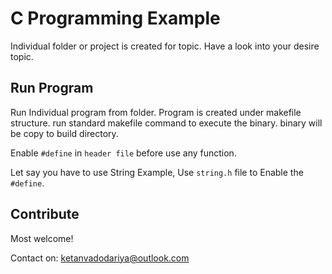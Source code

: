 # C Programming Example
Individual folder or project is created for topic. Have a look into your desire topic.

## Run Program
Run Individual program from folder. Program is created under makefile structure. run standard makefile command to execute the binary.
binary will be copy to build directory.

Enable `#define` in `header file` before use any function.

Let say you have to use String Example, Use `string.h` file to Enable the `#define`.

## Contribute
Most welcome!

Contact on: ketanvadodariya@outlook.com
	